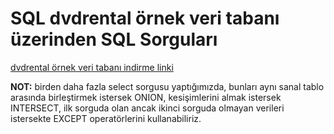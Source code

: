 # SQL dvdrental örnek veri tabanı üzerinden SQL Sorguları

[dvdrental örnek veri tabanı indirme linki](https://www.postgresqltutorial.com/wp-content/uploads/2019/05/dvdrental.zip)


**NOT:** birden daha fazla select sorgusu yaptığımızda,
bunları aynı sanal tablo arasında birleştirmek istersek ONION,
kesişimlerini almak istersek INTERSECT,
ilk sorguda olan ancak ikinci sorguda olmayan verileri istersekte EXCEPT operatörlerini kullanabiliriz.
